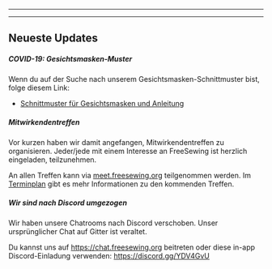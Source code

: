- - -
- - -

## Neueste Updates

##### COVID-19: Gesichtsmasken-Muster

Wenn du auf der Suche nach unserem Gesichtsmasken-Schnittmuster bist, folge diesem Link:

 - [Schnittmuster für Gesichtsmasken und Anleitung](/blog/facemask-frenzy)


##### Mitwirkendentreffen

Vor kurzen haben wir damit angefangen, Mitwirkendentreffen zu organisieren. Jeder/jede mit einem Interesse an FreeSewing ist herzlich eingeladen, teilzunehmen.

An allen Treffen kann via [meet.freesewing.org](https://meet.freesewing.org/) teilgenommen werden. Im [Terminplan](/community/calls/) gibt es mehr Informationen zu den kommenden Treffen.

##### Wir sind nach Discord umgezogen

Wir haben unsere Chatrooms nach Discord verschoben. Unser ursprünglicher Chat auf Gitter ist veraltet.

Du kannst uns auf https://chat.freesewing.org beitreten oder diese in-app Discord-Einladung verwenden: https://discord.gg/YDV4GvU

